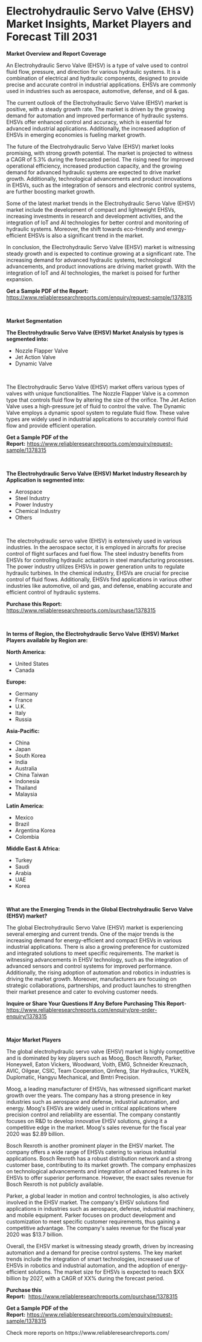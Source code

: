 <p><h1>Electrohydraulic Servo Valve (EHSV) Market Insights, Market Players and Forecast Till 2031</h1></p><p><strong>Market Overview and Report Coverage</strong></p>
<p><p>An Electrohydraulic Servo Valve (EHSV) is a type of valve used to control fluid flow, pressure, and direction for various hydraulic systems. It is a combination of electrical and hydraulic components, designed to provide precise and accurate control in industrial applications. EHSVs are commonly used in industries such as aerospace, automotive, defense, and oil & gas.</p><p>The current outlook of the Electrohydraulic Servo Valve (EHSV) market is positive, with a steady growth rate. The market is driven by the growing demand for automation and improved performance of hydraulic systems. EHSVs offer enhanced control and accuracy, which is essential for advanced industrial applications. Additionally, the increased adoption of EHSVs in emerging economies is fueling market growth.</p><p>The future of the Electrohydraulic Servo Valve (EHSV) market looks promising, with strong growth potential. The market is projected to witness a CAGR of 5.3% during the forecasted period. The rising need for improved operational efficiency, increased production capacity, and the growing demand for advanced hydraulic systems are expected to drive market growth. Additionally, technological advancements and product innovations in EHSVs, such as the integration of sensors and electronic control systems, are further boosting market growth.</p><p>Some of the latest market trends in the Electrohydraulic Servo Valve (EHSV) market include the development of compact and lightweight EHSVs, increasing investments in research and development activities, and the integration of IoT and AI technologies for better control and monitoring of hydraulic systems. Moreover, the shift towards eco-friendly and energy-efficient EHSVs is also a significant trend in the market.</p><p>In conclusion, the Electrohydraulic Servo Valve (EHSV) market is witnessing steady growth and is expected to continue growing at a significant rate. The increasing demand for advanced hydraulic systems, technological advancements, and product innovations are driving market growth. With the integration of IoT and AI technologies, the market is poised for further expansion.</p></p>
<p><strong>Get a Sample PDF of the Report:</strong> <a href="https://www.reliableresearchreports.com/enquiry/request-sample/1378315">https://www.reliableresearchreports.com/enquiry/request-sample/1378315</a></p>
<p>&nbsp;</p>
<p><strong>Market Segmentation</strong></p>
<p><strong>The Electrohydraulic Servo Valve (EHSV) Market Analysis by types is segmented into:</strong></p>
<p><ul><li>Nozzle Flapper Valve</li><li>Jet Action Valve</li><li>Dynamic Valve</li></ul></p>
<p>&nbsp;</p>
<p><p>The Electrohydraulic Servo Valve (EHSV) market offers various types of valves with unique functionalities. The Nozzle Flapper Valve is a common type that controls fluid flow by altering the size of the orifice. The Jet Action Valve uses a high-pressure jet of fluid to control the valve. The Dynamic Valve employs a dynamic spool system to regulate fluid flow. These valve types are widely used in industrial applications to accurately control fluid flow and provide efficient operation.</p></p>
<p><strong>Get a Sample PDF of the Report:</strong>&nbsp;<a href="https://www.reliableresearchreports.com/enquiry/request-sample/1378315">https://www.reliableresearchreports.com/enquiry/request-sample/1378315</a></p>
<p>&nbsp;</p>
<p><strong>The Electrohydraulic Servo Valve (EHSV) Market Industry Research by Application is segmented into:</strong></p>
<p><ul><li>Aerospace</li><li>Steel Industry</li><li>Power Industry</li><li>Chemical Industry</li><li>Others</li></ul></p>
<p>&nbsp;</p>
<p><p>The electrohydraulic servo valve (EHSV) is extensively used in various industries. In the aerospace sector, it is employed in aircrafts for precise control of flight surfaces and fuel flow. The steel industry benefits from EHSVs for controlling hydraulic actuators in steel manufacturing processes. The power industry utilizes EHSVs in power generation units to regulate hydraulic turbines. In the chemical industry, EHSVs are crucial for precise control of fluid flows. Additionally, EHSVs find applications in various other industries like automotive, oil and gas, and defense, enabling accurate and efficient control of hydraulic systems.</p></p>
<p><strong>Purchase this Report:</strong>&nbsp; <a href="https://www.reliableresearchreports.com/purchase/1378315">https://www.reliableresearchreports.com/purchase/1378315</a></p>
<p>&nbsp;</p>
<p><strong>In terms of Region, the Electrohydraulic Servo Valve (EHSV) Market Players available by Region are:</strong></p>
<p>
    <p> <strong> North America: </strong>
        <ul>
            <li>United States</li>
            <li>Canada</li>
        </ul>
        </p> 
    <p> <strong> Europe: </strong>
        <ul>
            <li>Germany</li>
            <li>France</li>
            <li>U.K.</li>
            <li>Italy</li>
            <li>Russia</li>
        </ul>
        </p> 
    <p> <strong> Asia-Pacific: </strong>
        <ul>
            <li>China</li>
            <li>Japan</li>
            <li>South Korea</li>
            <li>India</li>
            <li>Australia</li>
            <li>China Taiwan</li>
            <li>Indonesia</li>
            <li>Thailand</li>
            <li>Malaysia</li>
        </ul>
        </p> 
    <p> <strong> Latin America: </strong>
        <ul>
            <li>Mexico</li>
            <li>Brazil</li>
            <li>Argentina Korea</li>
            <li>Colombia</li>
        </ul>
        </p> 
    <p> <strong> Middle East & Africa: </strong>
        <ul>
            <li>Turkey</li>
            <li>Saudi</li>
            <li>Arabia</li>
            <li>UAE</li>
            <li>Korea</li>
        </ul>
    </p>
    </p>
<p>&nbsp;</p>
<p><strong>What are the Emerging Trends in the Global Electrohydraulic Servo Valve (EHSV) market?</strong></p>
<p><p>The global Electrohydraulic Servo Valve (EHSV) market is experiencing several emerging and current trends. One of the major trends is the increasing demand for energy-efficient and compact EHSVs in various industrial applications. There is also a growing preference for customized and integrated solutions to meet specific requirements. The market is witnessing advancements in EHSV technology, such as the integration of advanced sensors and control systems for improved performance. Additionally, the rising adoption of automation and robotics in industries is driving the market growth. Moreover, manufacturers are focusing on strategic collaborations, partnerships, and product launches to strengthen their market presence and cater to evolving customer needs.</p></p>
<p><strong>Inquire or Share Your Questions If Any Before Purchasing This Report</strong>- <a href="https://www.reliableresearchreports.com/enquiry/pre-order-enquiry/1378315">https://www.reliableresearchreports.com/enquiry/pre-order-enquiry/1378315</a></p>
<p>&nbsp;</p>
<p><strong>Major Market Players</strong></p>
<p><p>The global electrohydraulic servo valve (EHSV) market is highly competitive and is dominated by key players such as Moog, Bosch Rexroth, Parker, Honeywell, Eaton Vickers, Woodward, Voith, EMG, Schneider Kreuznach, AVIC, Oilgear, CSIC, Team Cooperation, Qinfeng, Star Hydraulics, YUKEN, Duplomatic, Hangyu Mechanical, and Bmtri Precision.</p><p>Moog, a leading manufacturer of EHSVs, has witnessed significant market growth over the years. The company has a strong presence in key industries such as aerospace and defense, industrial automation, and energy. Moog's EHSVs are widely used in critical applications where precision control and reliability are essential. The company constantly focuses on R&D to develop innovative EHSV solutions, giving it a competitive edge in the market. Moog's sales revenue for the fiscal year 2020 was $2.89 billion.</p><p>Bosch Rexroth is another prominent player in the EHSV market. The company offers a wide range of EHSVs catering to various industrial applications. Bosch Rexroth has a robust distribution network and a strong customer base, contributing to its market growth. The company emphasizes on technological advancements and integration of advanced features in its EHSVs to offer superior performance. However, the exact sales revenue for Bosch Rexroth is not publicly available.</p><p>Parker, a global leader in motion and control technologies, is also actively involved in the EHSV market. The company's EHSV solutions find applications in industries such as aerospace, defense, industrial machinery, and mobile equipment. Parker focuses on product development and customization to meet specific customer requirements, thus gaining a competitive advantage. The company's sales revenue for the fiscal year 2020 was $13.7 billion.</p><p>Overall, the EHSV market is witnessing steady growth, driven by increasing automation and a demand for precise control systems. The key market trends include the integration of smart technologies, increased use of EHSVs in robotics and industrial automation, and the adoption of energy-efficient solutions. The market size for EHSVs is expected to reach $XX billion by 2027, with a CAGR of XX% during the forecast period.</p></p>
<p><strong>Purchase this Report:</strong>&nbsp;&nbsp;<a href="https://www.reliableresearchreports.com/purchase/1378315">https://www.reliableresearchreports.com/purchase/1378315</a></p>
<p></p>
<p><strong>Get a Sample PDF of the Report:</strong>&nbsp;<a href="https://www.reliableresearchreports.com/enquiry/request-sample/1378315">https://www.reliableresearchreports.com/enquiry/request-sample/1378315</a></p>
<p>Check more reports on https://www.reliableresearchreports.com/</p>